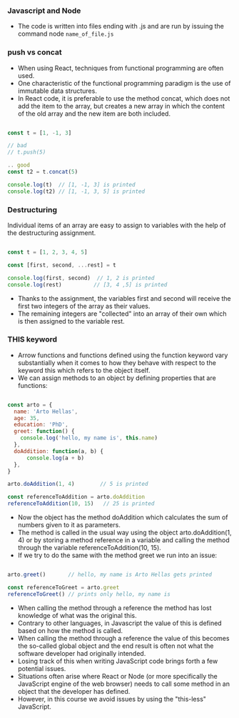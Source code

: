 ### Javascript and Node

- The code is written into files ending with .js and are run by issuing the command node `name_of_file.js`

### push vs concat

- When using React, techniques from functional programming are often used. 
- One characteristic of the functional programming paradigm is the use of immutable data structures. 
- In React code, it is preferable to use the method concat, which does not add the item to the array, but creates a new array in which the content of the old array and the new item are both included.

```javascript

const t = [1, -1, 3]

// bad 
// t.push(5)

.. good 
const t2 = t.concat(5)

console.log(t)  // [1, -1, 3] is printed
console.log(t2) // [1, -1, 3, 5] is printed

```

### Destructuring

Individual items of an array are easy to assign to variables with the help of the destructuring assignment.

```javascript

const t = [1, 2, 3, 4, 5]

const [first, second, ...rest] = t

console.log(first, second)  // 1, 2 is printed
console.log(rest)          // [3, 4 ,5] is printed
```

- Thanks to the assignment, the variables first and second will receive the first two integers of the array as their values. 
- The remaining integers are "collected" into an array of their own which is then assigned to the variable rest.

### THIS keyword

- Arrow functions and functions defined using the function keyword vary substantially when it comes to how they behave with respect to the keyword this which refers to the object itself.
- We can assign methods to an object by defining properties that are functions:

```javascript

const arto = {
  name: 'Arto Hellas',
  age: 35,
  education: 'PhD',
  greet: function() {
    console.log('hello, my name is', this.name)
  },
  doAddition: function(a, b) {    
      console.log(a + b)  
  },
}

arto.doAddition(1, 4)        // 5 is printed

const referenceToAddition = arto.doAddition
referenceToAddition(10, 15)   // 25 is printed

```

- Now the object has the method doAddition which calculates the sum of numbers given to it as parameters. 
- The method is called in the usual way using the object arto.doAddition(1, 4) or by storing a method reference in a variable and calling the method through the variable referenceToAddition(10, 15).
- If we try to do the same with the method greet we run into an issue:

```javascript

arto.greet()       // hello, my name is Arto Hellas gets printed

const referenceToGreet = arto.greet
referenceToGreet() // prints only hello, my name is
```

- When calling the method through a reference the method has lost knowledge of what was the original this. 
- Contrary to other languages, in Javascript the value of this is defined based on how the method is called. 
- When calling the method through a reference the value of this becomes the so-called global object and the end result is often not what the software developer had originally intended.
- Losing track of this when writing JavaScript code brings forth a few potential issues. 
- Situations often arise where React or Node (or more specifically the JavaScript engine of the web browser) needs to call some method in an object that the developer has defined. 
- However, in this course we avoid issues by using the "this-less" JavaScript.